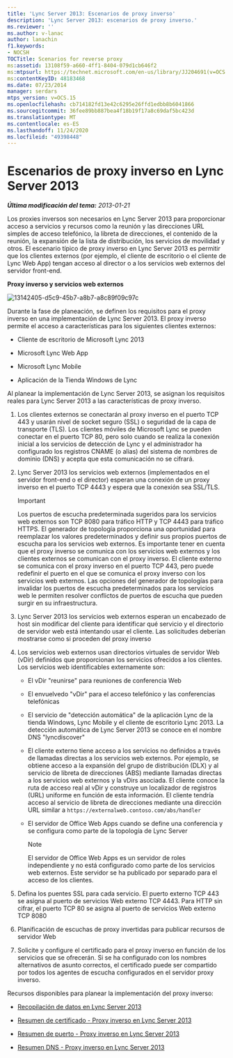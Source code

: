 ```yaml
---
title: 'Lync Server 2013: Escenarios de proxy inverso'
description: 'Lync Server 2013: escenarios de proxy inverso.'
ms.reviewer: ''
ms.author: v-lanac
author: lanachin
f1.keywords:
- NOCSH
TOCTitle: Scenarios for reverse proxy
ms:assetid: 13108f59-a660-4ff1-8404-079d1cb646f2
ms:mtpsurl: https://technet.microsoft.com/en-us/library/JJ204691(v=OCS.15)
ms:contentKeyID: 48183468
ms.date: 07/23/2014
manager: serdars
mtps_version: v=OCS.15
ms.openlocfilehash: cb714182fd13e42c6295e26ffd1edbb8b6041866
ms.sourcegitcommit: 36fee89bb887bea4f18b19f17a8c69daf5bc423d
ms.translationtype: MT
ms.contentlocale: es-ES
ms.lasthandoff: 11/24/2020
ms.locfileid: "49398448"
---
```

# <a name="scenarios-for-reverse-proxy-in-lync-server-2013"></a>Escenarios de proxy inverso en Lync Server 2013

<div data-xmlns="http://www.w3.org/1999/xhtml">

<div class="topic" data-xmlns="http://www.w3.org/1999/xhtml" data-msxsl="urn:schemas-microsoft-com:xslt" data-cs="https://msdn.microsoft.com/">

<div data-asp="https://msdn2.microsoft.com/asp">



</div>

<div id="mainSection">

<div id="mainBody">

<span> </span>

_**Última modificación del tema:** 2013-01-21_

Los proxies inversos son necesarios en Lync Server 2013 para proporcionar acceso a servicios y recursos como la reunión y las direcciones URL simples de acceso telefónico, la libreta de direcciones, el contenido de la reunión, la expansión de la lista de distribución, los servicios de movilidad y otros. El escenario típico de proxy inverso en Lync Server 2013 es permitir que los clientes externos (por ejemplo, el cliente de escritorio o el cliente de Lync Web App) tengan acceso al director o a los servicios web externos del servidor front-end.

**Proxy inverso y servicios web externos**

![13142405-d5c9-45b7-a8b7-a8c89f09c97c](images/JJ204932.13142405-d5c9-45b7-a8b7-a8c89f09c97c(OCS.15).jpg "13142405-d5c9-45b7-a8b7-a8c89f09c97c")

Durante la fase de planeación, se definen los requisitos para el proxy inverso en una implementación de Lync Server 2013. El proxy inverso permite el acceso a características para los siguientes clientes externos:

  - Cliente de escritorio de Microsoft Lync 2013

  - Microsoft Lync Web App

  - Microsoft Lync Mobile

  - Aplicación de la Tienda Windows de Lync

Al planear la implementación de Lync Server 2013, se asignan los requisitos reales para Lync Server 2013 a las características de proxy inverso.

1.  Los clientes externos se conectarán al proxy inverso en el puerto TCP 443 y usarán nivel de socket seguro (SSL) o seguridad de la capa de transporte (TLS). Los clientes móviles de Microsoft Lync se pueden conectar en el puerto TCP 80, pero solo cuando se realiza la conexión inicial a los servicios de detección de Lync y el administrador ha configurado los registros CNAME (o alias) del sistema de nombres de dominio (DNS) y acepta que esta comunicación no se cifrará.

2.  Lync Server 2013 los servicios web externos (implementados en el servidor front-end o el director) esperan una conexión de un proxy inverso en el puerto TCP 4443 y espera que la conexión sea SSL/TLS.
    
    <div>
    

    > [!IMPORTANT]  
    > Los puertos de escucha predeterminada sugeridos para los servicios web externos son TCP 8080 para tráfico HTTP y TCP 4443 para tráfico HTTPS. El generador de topología proporciona una oportunidad para reemplazar los valores predeterminados y definir sus propios puertos de escucha para los servicios web externos. Es importante tener en cuenta que el proxy inverso se comunica con los servicios web externos y los clientes externos se comunican con el proxy inverso. El cliente externo se comunica con el proxy inverso en el puerto TCP 443, pero puede redefinir el puerto en el que se comunica el proxy inverso con los servicios web externos. Las opciones del generador de topologías para invalidar los puertos de escucha predeterminados para los servicios web le permiten resolver conflictos de puertos de escucha que pueden surgir en su infraestructura.

    
    </div>

3.  Lync Server 2013 los servicios web externos esperan un encabezado de host sin modificar del cliente para identificar qué servicio y el directorio de servidor web está intentando usar el cliente. Las solicitudes deberían mostrarse como si proceden del proxy inverso

4.  Los servicios web externos usan directorios virtuales de servidor Web (vDir) definidos que proporcionan los servicios ofrecidos a los clientes. Los servicios web identificables externamente son:
    
      - El vDir "reunirse" para reuniones de conferencia Web
    
      - El envuelvedo "vDir" para el acceso telefónico y las conferencias telefónicas
    
      - El servicio de "detección automática" de la aplicación Lync de la tienda Windows, Lync Mobile y el cliente de escritorio Lync 2013. La detección automática de Lync Server 2013 se conoce en el nombre DNS "lyncdiscover"
    
      - El cliente externo tiene acceso a los servicios no definidos a través de llamadas directas a los servicios web externos. Por ejemplo, se obtiene acceso a la expansión del grupo de distribución (DLX) y al servicio de libreta de direcciones (ABS) mediante llamadas directas a los servicios web externos y la vDirs asociada. El cliente conoce la ruta de acceso real al vDir y construye un localizador de registros (URL) uniforme en función de esta información. El cliente tendría acceso al servicio de libreta de direcciones mediante una dirección URL similar a `https://externalweb.contoso.com/abs/handler`
    
      - El servidor de Office Web Apps cuando se define una conferencia y se configura como parte de la topología de Lync Server
        
        <div>
        

        > [!NOTE]  
        > El servidor de Office Web Apps es un servidor de roles independiente y no está configurado como parte de los servicios web externos. Este servidor se ha publicado por separado para el acceso de los clientes.

        
        </div>

5.  Defina los puentes SSL para cada servicio. El puerto externo TCP 443 se asigna al puerto de servicios Web externo TCP 4443. Para HTTP sin cifrar, el puerto TCP 80 se asigna al puerto de servicios Web externo TCP 8080

6.  Planificación de escuchas de proxy invertidas para publicar recursos de servidor Web

7.  Solicite y configure el certificado para el proxy inverso en función de los servicios que se ofrecerán. Si se ha configurado con los nombres alternativos de asunto correctos, el certificado puede ser compartido por todos los agentes de escucha configurados en el servidor proxy inverso.

Recursos disponibles para planear la implementación del proxy inverso:

  - [Recopilación de datos en Lync Server 2013](lync-server-2013-data-collection.md)

  - [Resumen de certificado - Proxy inverso en Lync Server 2013](lync-server-2013-certificate-summary-reverse-proxy.md)

  - [Resumen de puerto - Proxy inverso en Lync Server 2013](lync-server-2013-port-summary-reverse-proxy.md)

  - [Resumen DNS - Proxy inverso en Lync Server 2013](lync-server-2013-dns-summary-reverse-proxy.md)

</div>

<span> </span>

</div>

</div>

</div>

